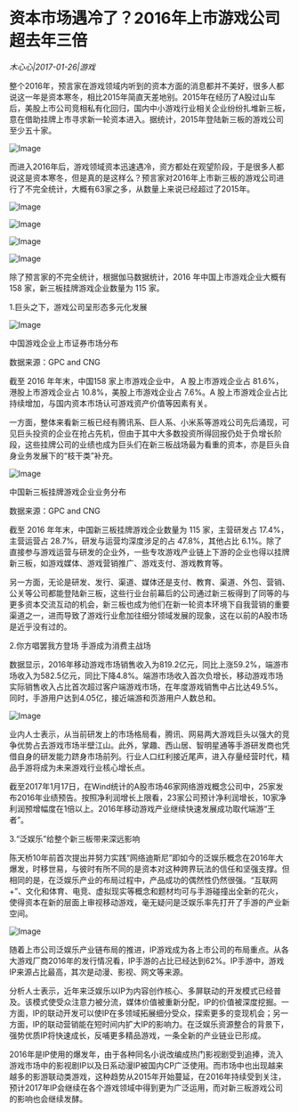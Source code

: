 # 资本市场遇冷了？2016年上市游戏公司超去年三倍

*木心心|2017-01-26|游戏*

整个2016年，预言家在游戏领域内听到的资本方面的消息都并不美好，很多人都说这一年是资本寒冬，相比2015年简直天差地别。2015年在经历了A股过山车后，美股上市公司竞相私有化回归，国内中小游戏行业相关企业纷纷扎堆新三板，意在借助挂牌上市寻求新一轮资本进入。据统计，2015年登陆新三板的游戏公司至少五十家。

![Image](http://static.ylzbl.com/uploads/ueditor/php/upload/image/20170828/1503893127764896.jpg)

而进入2016年后，游戏领域资本迅速遇冷，资方都处在观望阶段，于是很多人都说这是资本寒冬，但是真的是这样么？预言家对2016年上市新三板的游戏公司进行了不完全统计，大概有63家之多，从数量上来说已经超过了2015年。

![Image](http://p1.pstatp.com/large/37d50002adc889d8457c)

![Image](http://p1.pstatp.com/large/37dc000299e011b04745)

![Image](http://p2.pstatp.com/large/37d10004750a72b4bf6f)

![Image](http://p2.pstatp.com/large/37dc000299dc8ce82f6b)

除了预言家的不完全统计，根据伽马数据统计，2016 年中国上市游戏企业大概有 158 家，新三板挂牌游戏企业数量为 115 家。

1.巨头之下，游戏公司呈形态多元化发展

![Image](http://p2.pstatp.com/large/37dc000299dd4d6d5ce3)

中国游戏企业上市证券市场分布

数据来源：GPC and CNG

截至 2016 年年末，中国158 家上市游戏企业中， A 股上市游戏企业占 81.6%，港股上市游戏企业占 10.8%，美股上市游戏企业占 7.6%。A 股上市游戏企业占比持续增加，与国内资本市场认可游戏资产价值等因素有关。

一方面，整体来看新三板已经有腾讯系、巨人系、小米系等游戏公司先后涌现，可见巨头投资的企业在抢占先机，但由于其中大多数投资所得回报仍处于负增长阶段，这些挂牌公司的业绩也成为巨头们在新三板战场最为看重的资本，亦是巨头自身业务发展下的“枝干类”补充。

![Image](http://p2.pstatp.com/large/37da00046ba53549b72e)

中国新三板挂牌游戏企业业务分布

数据来源：GPC and CNG

截至 2016 年年末，中国新三板挂牌游戏企业数量为 115 家，主营研发占 17.4%，主营运营占 28.7%，研发与运营均深度涉足的占 47.8%，其他占比 6.1%。除了直接参与游戏运营与研发的企业外，一些专攻游戏产业链上下游的企业也得以挂牌新三板，如游戏媒体、游戏营销推广、游戏支付、游戏教育等。

另一方面，无论是研发、发行、渠道、媒体还是支付、教育、渠道、外包、营销、公关等公司都能登陆新三板，这些行业台前幕后的公司通过新三板得到了同等的与更多资本交流互动的机会，新三板也成为他们在新一轮资本环境下自我营销的重要渠道之一，进而导致了游戏行业愈加往细分领域发展的现象，这在以前的A股市场是近乎没有过的。

2.你方唱罢我方登场 手游成为消费主战场

数据显示，2016年移动游戏市场销售收入为819.2亿元，同比上涨59.2%，端游市场收入为582.5亿元，同比下降4.8%。端游市场收入首次负增长，移动游戏市场实际销售收入占比首次超过客户端游戏市场，在年度游戏销售中占比达49.5%。同时，手游用户达到4.05亿，接近端游和页游用户人数总和。

![Image](http://p3.pstatp.com/large/37d60002a87a272e435d)

业内人士表示，从当前研发上的市场格局看，腾讯、网易两大游戏巨头以强大的竞争优势占去游戏市场半壁江山。此外，掌趣、西山居、智明星通等手游研发商也凭借自身的研发能力跻身市场前列。行业人口红利接近尾声，进入存量经营时代，精品手游将成为未来游戏行业核心增长点。

截至2017年1月17日，在Wind统计的A股市场46家网络游戏概念公司中，25家发布2016年业绩预告。按照净利润增长上限看，23家公司预计净利润增长，10家净利润预增幅度在1倍以上。2016年移动游戏产业继续快速发展成功取代端游“王者”。

3.“泛娱乐”给整个新三板带来深远影响

陈天桥10年前首次提出并努力实践“网络迪斯尼”即如今的泛娱乐概念在2016年大爆发，时移世易，与彼时有所不同的是资本对这种跨界玩法的信任和坚强支撑。但相同的是，在泛娱乐产业的布局过程中，产品成功的偶然性仍然很强。“互联网+”、文化和体育、电竞、虚拟现实等概念和题材均可与手游碰撞出全新的花火，使得资本在新的层面上审视移动游戏，毫无疑问是泛娱乐率先打开了手游的产业新空间。

![Image](http://p3.pstatp.com/large/37dc000299e11376d33b)

随着上市公司泛娱乐产业链布局的推进，IP游戏成为各上市公司的布局重点。从各大游戏厂商2016年的发行情况看，IP手游的占比已经达到62%。IP手游中，游戏IP来源占比最高，其次是动漫、影视、网文等来源。

分析人士表示，近年来泛娱乐以IP为内容创作核心、多屏联动的开发模式已经普及。该模式使受众注意力被分流，媒体价值被重新分配，IP的价值被深度挖掘。一方面，IP的联动开发可以使IP在多领域拓展细分受众，探索更多的变现机会；另一方面，IP的联动营销能在短时间内扩大IP的影响力。在泛娱乐资源整合的背景下，强势优质IP将快速成长，反哺更多精品游戏，一条全新的产业链业已形成。

2016年是IP使用的爆发年，由于各种同名小说改编成热门影视剧受到追捧，流入游戏市场中的影视剧IP以及日系动漫IP被国内CP广泛使用。而市场中也出现越来越多的影游联动类游戏，这种趋势从2015年开始蔓延，在2016年持续受到关注，预计2017年IP会继续在各个游戏领域中得到更为广泛运用，而对新三板游戏公司的影响也会继续发酵。

